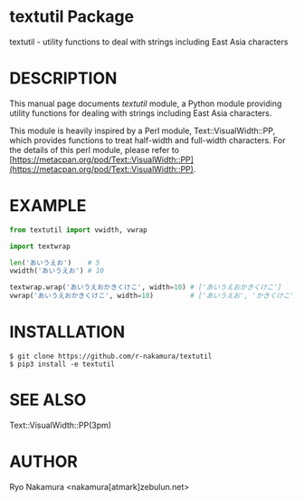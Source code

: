 # textutil Package

textutil - utility functions to deal with strings including East Asia characters

# DESCRIPTION

This manual page documents *textutil* module, a Python module
providing utility functions for dealing with strings including East
Asia characters.

This module is heavily inspired by a Perl module,
Text::VisualWidth::PP, which provides functions to treat half-width
and full-width characters.  For the details of this perl module,
please refer to
[https://metacpan.org/pod/Text::VisualWidth::PP](https://metacpan.org/pod/Text::VisualWidth::PP).

# EXAMPLE

```python
from textutil import vwidth, vwrap

import textwrap

len('あいうえお')    # 5
vwidth('あいうえお') # 10

textwrap.wrap('あいうえおかきくけこ', width=10) # ['あいうえおかきくけこ']
vwrap('あいうえおかきくけこ', width=10)         # ['あいうえお', 'かきくけこ']
```

# INSTALLATION

```
$ git clone https://github.com/r-nakamura/textutil
$ pip3 install -e textutil
```

# SEE ALSO

Text::VisualWidth::PP(3pm)

# AUTHOR

Ryo Nakamura <nakamura[atmark]zebulun.net>
